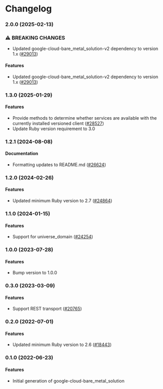 # Changelog

### 2.0.0 (2025-02-13)

### ⚠ BREAKING CHANGES

* Updated google-cloud-bare_metal_solution-v2 dependency to version 1.x ([#29013](https://github.com/googleapis/google-cloud-ruby/issues/29013))

#### Features

* Updated google-cloud-bare_metal_solution-v2 dependency to version 1.x ([#29013](https://github.com/googleapis/google-cloud-ruby/issues/29013)) 

### 1.3.0 (2025-01-29)

#### Features

* Provide methods to determine whether services are available with the currently installed versioned client ([#28527](https://github.com/googleapis/google-cloud-ruby/issues/28527)) 
* Update Ruby version requirement to 3.0 

### 1.2.1 (2024-08-08)

#### Documentation

* Formatting updates to README.md ([#26624](https://github.com/googleapis/google-cloud-ruby/issues/26624)) 

### 1.2.0 (2024-02-26)

#### Features

* Updated minimum Ruby version to 2.7 ([#24864](https://github.com/googleapis/google-cloud-ruby/issues/24864)) 

### 1.1.0 (2024-01-15)

#### Features

* Support for universe_domain ([#24254](https://github.com/googleapis/google-cloud-ruby/issues/24254)) 

### 1.0.0 (2023-07-28)

#### Features

* Bump version to 1.0.0 

### 0.3.0 (2023-03-09)

#### Features

* Support REST transport ([#20765](https://github.com/googleapis/google-cloud-ruby/issues/20765)) 

### 0.2.0 (2022-07-01)

#### Features

* Updated minimum Ruby version to 2.6 ([#18443](https://github.com/googleapis/google-cloud-ruby/issues/18443)) 

### 0.1.0 (2022-06-23)

#### Features

* Initial generation of google-cloud-bare_metal_solution
